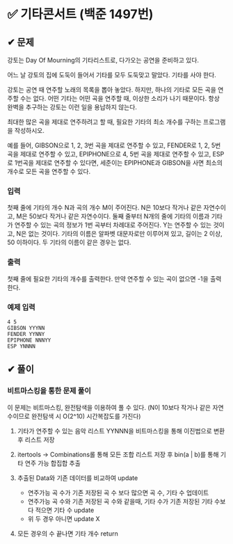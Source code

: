 # ✅ 기타콘서트 (백준 1497번)

## ✔ 문제

강토는 Day Of Mourning의 기타리스트로, 다가오는 공연을 준비하고 있다.

어느 날 강토의 집에 도둑이 들어서 기타를 모두 도둑맞고 말았다. 기타를 사야 한다.

강토는 공연 때 연주할 노래의 목록을 뽑아 놓았다. 하지만, 하나의 기타로 모든 곡을 연주할 수는 없다. 어떤 기타는 어떤 곡을 연주할 때, 이상한 소리가 나기 때문이다. 항상 완벽을 추구하는 강토는 이런 일을 용납하지 않는다.

최대한 많은 곡을 제대로 연주하려고 할 때, 필요한 기타의 최소 개수를 구하는 프로그램을 작성하시오.

예를 들어, GIBSON으로 1, 2, 3번 곡을 제대로 연주할 수 있고, FENDER로 1, 2, 5번 곡을 제대로 연주할 수 있고, EPIPHONE으로 4, 5번 곡을 제대로 연주할 수 있고, ESP로 1번곡을 제대로 연주할 수 있다면, 세준이는 EPIPHONE과 GIBSON을 사면 최소의 개수로 모든 곡을 연주할 수 있다. 

### 입력

첫째 줄에 기타의 개수 N과 곡의 개수 M이 주어진다. N은 10보다 작거나 같은 자연수이고, M은 50보다 작거나 같은 자연수이다. 둘째 줄부터 N개의 줄에 기타의 이름과 기타가 연주할 수 있는 곡의 정보가 1번 곡부터 차례대로 주어진다. Y는 연주할 수 있는 것이고, N은 없는 것이다. 기타의 이름은 알파벳 대문자로만 이루어져 있고, 길이는 2 이상, 50 이하이다. 두 기타의 이름이 같은 경우는 없다.

### 출력

첫째 줄에 필요한 기타의 개수를 출력한다. 만약 연주할 수 있는 곡이 없으면 -1을 출력한다.

### 예제 입력
```
4 5
GIBSON YYYNN
FENDER YYNNY
EPIPHONE NNNYY
ESP YNNNN
```

## ✔ 풀이
### 비트마스킹을 통한 문제 풀이
이 문제는 비트마스킹, 완전탐색을 이용하여 풀 수 있다. (N이 10보다 작거나 같은 자연수이므로 완전탐색 시 O(2^10) 시간복잡도를 가진다)

1. 기타가 연주할 수 있는 음악 리스트 YYNNN을 비트마스킹을 통해 이진법으로 변환 후 리스트 저장
2. itertools -> Combinations롤 통해 모든 조합 리스트 저장 후 bin(a | b)를 통해 기타 연주 가능 합집합 추출
3. 추출된 Data와 기존 데이터를 비교하여 update
    - 연주가능 곡 수가 기존 저장된 곡 수 보다 많으면 곡 수, 기타 수 업데이트
    - 연주가능 곡 수와 기존 저장된 곡 수와 같을때, 기타 수가 기존 저장된 기타 수보다 적으면 기타 수 update
    - 위 두 경우 아니면 update X

4. 모든 경우의 수 끝나면 기타 개수 return
